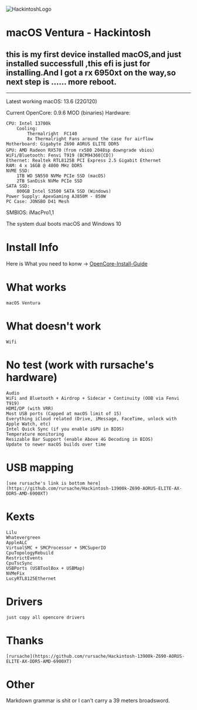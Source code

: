  ![HackintoshLogo](https://camo.githubusercontent.com/917bdb01bd1b1d2366b86de67642a26baa469d59f2483ac7a345660b11249a60/68747470733a2f2f692e696d6775722e636f6d2f496673545641712e706e67)
# macOS Ventura - Hackintosh
## this is my first device installed macOS,and just installed successfull ,this efi is just for installing.And I got a rx 6950xt on the way,so  next step is …… more reboot.
---

Latest working macOS: 13.6 (22G120)

Current OpenCore: 0.9.6 MOD (binaries)
Hardware:

    CPU: Intel 13700k
        Cooling:
            Thermalright  FC140
            8x Thermalright Fans around the case for airflow
    Motherboard: Gigabyte Z690 AORUS ELITE DDR5
    GPU: AMD Radeon RX570（from rx580 2048sp downgrade vbios）
    WiFi/Bluetooth: Fenvi T919 (BCM94360[CD])
    Ethernet: Realtek RTL8125B PCI Express 2.5 Gigabit Ethernet
    RAM: 4 x 16GB @ 4800 MHz DDR5
    NVME SSD:
        1TB WD SN550 NVMe PCIe SSD (macOS)
        2TB SanDisk NVMe PCIe SSD 
    SATA SSD:
        800GB Intel S3500 SATA SSD (Windows)
    Power Supply: ApexGaming AJ850M - 850W
    PC Case: JONSBO D41 Mesh


SMBIOS: iMacPro1,1

The system dual boots macOS and Windows 10

# Install Info

Here is What you need to konw ->
[OpenCore-Install-Guide](https://dortania.github.io/OpenCore-Install-Guide/ktext.html)


# What works

    macOS Ventura
    

# What doesn't work

    Wifi

# No test (work with rursache's hardware)
    Audio
    WiFi and Bluetooth + Airdrop + Sidecar + Continuity (OOB via Fenvi T919)
    HDMI/DP (with VRR)
    Most USB ports (Capped at macOS limit of 15)
    Everything iCloud related (Drive, iMessage, FaceTime, unlock with Apple Watch, etc)
    Intel Quick Sync (if you enable iGPU in BIOS)
    Temperature monitoring
    Resizable Bar Support (enable Above 4G Decoding in BIOS)
    Update to newer macOS builds over time

# USB mapping

    [see rursache's link is bottom here](https://github.com/rursache/Hackintosh-13900k-Z690-AORUS-ELITE-AX-DDR5-AMD-6900XT)  

# Kexts

    Lilu
    Whatevergreen
    AppleALC
    VirtualSMC + SMCProcessor + SMCSuperIO
    CpuTopologyRebuild
    RestrictEvents
    CpuTscSync
    USBPorts (USBToolBox + USBMap)
    NVMeFix
    LucyRTL8125Ethernet

# Drivers

    just copy all opencore drivers

# Thanks

    [rursache](https://github.com/rursache/Hackintosh-13900k-Z690-AORUS-ELITE-AX-DDR5-AMD-6900XT)  

# Other

Markdown grammar is shit or I can't carry a 39 meters broadsword.


